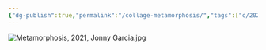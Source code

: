 ```yaml
---
{"dg-publish":true,"permalink":"/collage-metamorphosis/","tags":["c/2021","c/bw","c/face","c/shattered","c/woman"],"created":"2024-01-17T12:07:14.498-05:00","updated":"2024-01-17T12:08:31.532-05:00"}
---
```



![Metamorphosis, 2021, Jonny Garcia.jpg](/img/user/MEDIA/Metamorphosis,%202021,%20Jonny%20Garcia.jpg)
